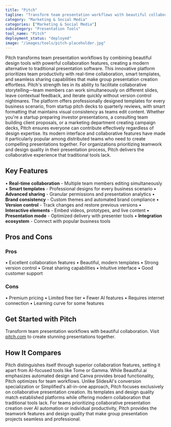```yaml
---
title: "Pitch"
tagline: "Transform team presentation workflows with beautiful collaboration. Visit [pitch.com](https://pitch.com) to create stunning presentations together...."
category: "Marketing & Social Media"
categories: ["Marketing & Social Media"]
subcategory: "Presentation Tools"
tool_name: "Pitch"
deployment_status: "deployed"
image: "/images/tools/pitch-placeholder.jpg"
---
```

Pitch transforms team presentation workflows by combining beautiful design tools with powerful collaboration features, creating a modern alternative to traditional presentation software. This innovative platform prioritizes team productivity with real-time collaboration, smart templates, and seamless sharing capabilities that make group presentation creation effortless. Pitch's strength lies in its ability to facilitate collaborative storytelling—team members can work simultaneously on different slides, leave contextual feedback, and iterate quickly without version control nightmares. The platform offers professionally designed templates for every business scenario, from startup pitch decks to quarterly reviews, with smart formatting that maintains visual consistency as teams edit content. Whether you're a startup preparing investor presentations, a consulting team building client proposals, or a marketing department creating campaign decks, Pitch ensures everyone can contribute effectively regardless of design expertise. Its modern interface and collaborative features have made it particularly popular among distributed teams who need to create compelling presentations together. For organizations prioritizing teamwork and design quality in their presentation process, Pitch delivers the collaborative experience that traditional tools lack.

## Key Features

• **Real-time collaboration** - Multiple team members editing simultaneously
• **Smart templates** - Professional designs for every business scenario
• **Advanced sharing** - Granular permissions and presentation analytics
• **Brand consistency** - Custom themes and automated brand compliance
• **Version control** - Track changes and restore previous versions
• **Interactive elements** - Embed videos, prototypes, and live content
• **Presentation mode** - Optimized delivery with presenter tools
• **Integration ecosystem** - Connect with popular business tools

## Pros and Cons

### Pros
• Excellent collaboration features
• Beautiful, modern templates
• Strong version control
• Great sharing capabilities
• Intuitive interface
• Good customer support

### Cons
• Premium pricing
• Limited free tier
• Fewer AI features
• Requires internet connection
• Learning curve for some features

## Get Started with Pitch

Transform team presentation workflows with beautiful collaboration. Visit [pitch.com](https://pitch.com) to create stunning presentations together.

## How It Compares

Pitch distinguishes itself through superior collaboration features, setting it apart from AI-focused tools like Tome or Gamma. While Beautiful.ai emphasizes automated design and Canva provides broad functionality, Pitch optimizes for team workflows. Unlike SlidesAI's conversion specialization or Simplified's all-in-one approach, Pitch focuses exclusively on collaborative presentation creation. Its templates and design quality match established platforms while offering modern collaboration that traditional tools lack. For teams prioritizing collaborative presentation creation over AI automation or individual productivity, Pitch provides the teamwork features and design quality that make group presentation projects seamless and professional.